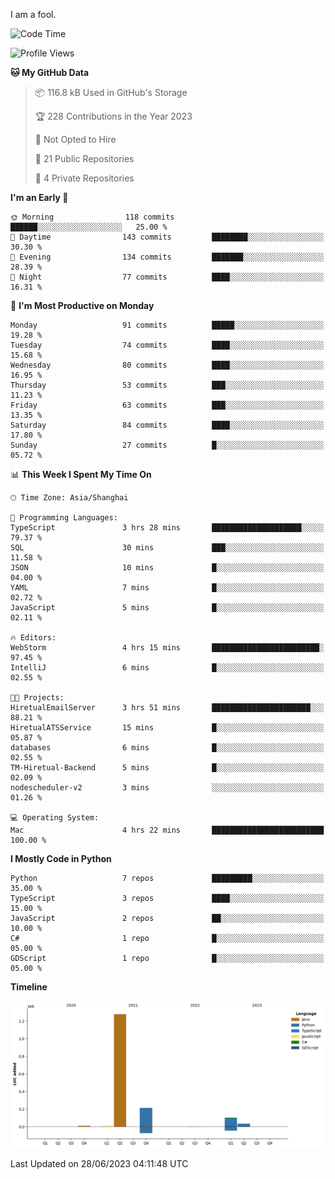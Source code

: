 I am a fool.

<!--START_SECTION:waka-->
![Code Time](http://img.shields.io/badge/Code%20Time-502%20hrs%205%20mins-blue)

![Profile Views](http://img.shields.io/badge/Profile%20Views-3-blue)

**🐱 My GitHub Data** 

> 📦 116.8 kB Used in GitHub's Storage 
 > 
> 🏆 228 Contributions in the Year 2023
 > 
> 🚫 Not Opted to Hire
 > 
> 📜 21 Public Repositories 
 > 
> 🔑 4 Private Repositories 
 > 
**I'm an Early 🐤** 

```text
🌞 Morning                118 commits         ██████░░░░░░░░░░░░░░░░░░░   25.00 % 
🌆 Daytime                143 commits         ████████░░░░░░░░░░░░░░░░░   30.30 % 
🌃 Evening                134 commits         ███████░░░░░░░░░░░░░░░░░░   28.39 % 
🌙 Night                  77 commits          ████░░░░░░░░░░░░░░░░░░░░░   16.31 % 
```
📅 **I'm Most Productive on Monday** 

```text
Monday                   91 commits          █████░░░░░░░░░░░░░░░░░░░░   19.28 % 
Tuesday                  74 commits          ████░░░░░░░░░░░░░░░░░░░░░   15.68 % 
Wednesday                80 commits          ████░░░░░░░░░░░░░░░░░░░░░   16.95 % 
Thursday                 53 commits          ███░░░░░░░░░░░░░░░░░░░░░░   11.23 % 
Friday                   63 commits          ███░░░░░░░░░░░░░░░░░░░░░░   13.35 % 
Saturday                 84 commits          ████░░░░░░░░░░░░░░░░░░░░░   17.80 % 
Sunday                   27 commits          █░░░░░░░░░░░░░░░░░░░░░░░░   05.72 % 
```


📊 **This Week I Spent My Time On** 

```text
🕑︎ Time Zone: Asia/Shanghai

💬 Programming Languages: 
TypeScript               3 hrs 28 mins       ████████████████████░░░░░   79.37 % 
SQL                      30 mins             ███░░░░░░░░░░░░░░░░░░░░░░   11.58 % 
JSON                     10 mins             █░░░░░░░░░░░░░░░░░░░░░░░░   04.00 % 
YAML                     7 mins              █░░░░░░░░░░░░░░░░░░░░░░░░   02.72 % 
JavaScript               5 mins              █░░░░░░░░░░░░░░░░░░░░░░░░   02.11 % 

🔥 Editors: 
WebStorm                 4 hrs 15 mins       ████████████████████████░   97.45 % 
IntelliJ                 6 mins              █░░░░░░░░░░░░░░░░░░░░░░░░   02.55 % 

🐱‍💻 Projects: 
HiretualEmailServer      3 hrs 51 mins       ██████████████████████░░░   88.21 % 
HiretualATSService       15 mins             █░░░░░░░░░░░░░░░░░░░░░░░░   05.87 % 
databases                6 mins              █░░░░░░░░░░░░░░░░░░░░░░░░   02.55 % 
TM-Hiretual-Backend      5 mins              █░░░░░░░░░░░░░░░░░░░░░░░░   02.09 % 
nodescheduler-v2         3 mins              ░░░░░░░░░░░░░░░░░░░░░░░░░   01.26 % 

💻 Operating System: 
Mac                      4 hrs 22 mins       █████████████████████████   100.00 % 
```

**I Mostly Code in Python** 

```text
Python                   7 repos             █████████░░░░░░░░░░░░░░░░   35.00 % 
TypeScript               3 repos             ████░░░░░░░░░░░░░░░░░░░░░   15.00 % 
JavaScript               2 repos             ██░░░░░░░░░░░░░░░░░░░░░░░   10.00 % 
C#                       1 repo              █░░░░░░░░░░░░░░░░░░░░░░░░   05.00 % 
GDScript                 1 repo              █░░░░░░░░░░░░░░░░░░░░░░░░   05.00 % 
```



**Timeline**

![Lines of Code chart](https://raw.githubusercontent.com/VeejaLiu/VeejaLiu/master/assets/bar_graph.png)


 Last Updated on 28/06/2023 04:11:48 UTC
<!--END_SECTION:waka-->
